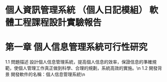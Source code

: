 # 個人資訊管理系統 （個人日記模組） 軟體工程課程設計實驗報告
# 第一章 個人信息管理系統可行性研究
  1.1 問題描述
  設計個人信息管理系統，提高個人信息的效率，保證信息的準確規範，使個人管理工作真正做到科學、合理的規劃，系統高效的實施。\n
  1.2 開發背景
  開發軟件的名稱：個人信息管理系統\n
